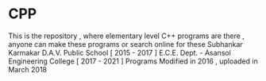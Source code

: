 # CPP
This is the repository , where elementary level C++ programs are there , anyone can make these programs or search online for these  Subhankar Karmakar D.A.V. Public School [ 2015 - 2017 ] E.C.E. Dept. - Asansol Engineering College [ 2017 - 2021 ] Programs Modified in 2016 , uploaded in March 2018
